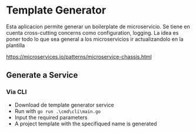 # Template Generator

Esta aplicacion permite generar un boilerplate de microservicio. Se tiene en cuenta cross-cutting concerns como configuration, logging. La idea es poner todo lo que sea general
a los microservicios ir actualizandolo en la plantilla

https://microservices.io/patterns/microservice-chassis.html

## Generate a Service 
### Via CLI

- Download de template generator service
- Run with ```go run .\cmd\cli\main.go```
- Input the required parameters  
- A project template with the specifiqued name is generated


